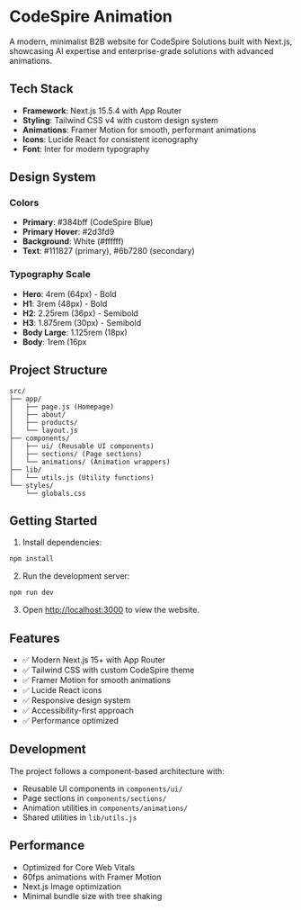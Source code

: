 # CodeSpire Animation

A modern, minimalist B2B website for CodeSpire Solutions built with Next.js, showcasing AI expertise and enterprise-grade solutions with advanced animations.

## Tech Stack

- **Framework**: Next.js 15.5.4 with App Router
- **Styling**: Tailwind CSS v4 with custom design system
- **Animations**: Framer Motion for smooth, performant animations
- **Icons**: Lucide React for consistent iconography
- **Font**: Inter for modern typography

## Design System

### Colors
- **Primary**: #384bff (CodeSpire Blue)
- **Primary Hover**: #2d3fd9
- **Background**: White (#ffffff)
- **Text**: #111827 (primary), #6b7280 (secondary)

### Typography Scale
- **Hero**: 4rem (64px) - Bold
- **H1**: 3rem (48px) - Bold
- **H2**: 2.25rem (36px) - Semibold
- **H3**: 1.875rem (30px) - Semibold
- **Body Large**: 1.125rem (18px)
- **Body**: 1rem (16px

## Project Structure

```
src/
├── app/
│   ├── page.js (Homepage)
│   ├── about/
│   ├── products/
│   └── layout.js
├── components/
│   ├── ui/ (Reusable UI components)
│   ├── sections/ (Page sections)
│   └── animations/ (Animation wrappers)
├── lib/
│   └── utils.js (Utility functions)
└── styles/
    └── globals.css
```

## Getting Started

1. Install dependencies:
```bash
npm install
```

2. Run the development server:
```bash
npm run dev
```

3. Open [http://localhost:3000](http://localhost:3000) to view the website.

## Features

- ✅ Modern Next.js 15+ with App Router
- ✅ Tailwind CSS with custom CodeSpire theme
- ✅ Framer Motion for smooth animations
- ✅ Lucide React icons
- ✅ Responsive design system
- ✅ Accessibility-first approach
- ✅ Performance optimized

## Development

The project follows a component-based architecture with:
- Reusable UI components in `components/ui/`
- Page sections in `components/sections/`
- Animation utilities in `components/animations/`
- Shared utilities in `lib/utils.js`

## Performance

- Optimized for Core Web Vitals
- 60fps animations with Framer Motion
- Next.js Image optimization
- Minimal bundle size with tree shaking
